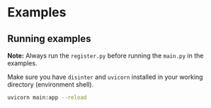 # Examples

## Running examples

**Note:** Always run the `register.py` before running the `main.py` in the examples.

Make sure you have `disinter` and `uvicorn` installed in your working directory (environment shell).

```sh
uvicorn main:app --reload
```
